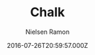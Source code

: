 ---
title: Chalk
github: 'https://github.com/nielsenramon/chalk'
demo: 'https://chalk.nielsenramon.com'
author: Nielsen Ramon
ssg:
  - Jekyll
cms:
  - No Cms
date: 2016-07-26T20:59:57.000Z
github_branch: master
description: >-
  Chalk is a high quality, completely customizable, performant and 100% free
  Jekyll blog theme.
stale: false
---
